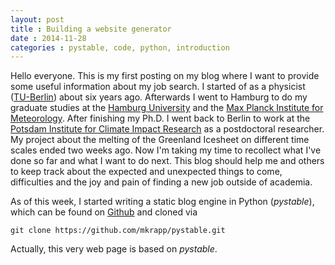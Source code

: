 ```yaml
---
layout: post
title : Building a website generator
date : 2014-11-28
categories : pystable, code, python, introduction
---
```


Hello everyone. This is my first posting on my blog where I want to provide some useful information about my job search.
I started of as a physicist ([TU-Berlin](http://www.physics.tu-berlin.de/home/parameter/en/)) about six years ago. Afterwards I went to Hamburg to do my graduate studies at the [Hamburg University](http://www.geo.uni-hamburg.de/en.html) and the [Max Planck Institute for Meteorology](http://www.mpimet.mpg.de/en/home.html). After finishing my Ph.D. I went back to Berlin to work at the [Potsdam Institute for Climate Impact Research](https://www.pik-potsdam.de/pik-frontpage?set_language=en) as a postdoctoral researcher. My project about the melting of the Greenland Icesheet on different time scales ended two weeks ago. Now I'm taking my time to recollect what I've done so far and what I want to do next. This blog should help me and others to keep track about the expected and unexpected things to come, difficulties and the joy and pain of finding a new job outside of academia.

As of this week, I started writing a static blog engine in Python (_pystable_), which can be found on [Github](https:github.com/mkrapp/pystable) and cloned via

```
git clone https://github.com/mkrapp/pystable.git
```
Actually, this very web page is based on _pystable_.
